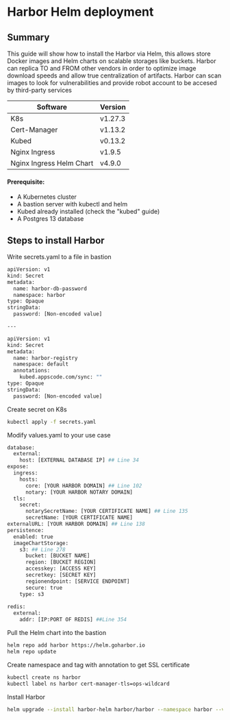 # Harbor Helm deployment

## Summary
This guide will show how to install the Harbor via Helm, this allows store Docker images and Helm charts on scalable storages like buckets. Harbor can replica TO and FROM other vendors in order to optimize image download speeds and allow true centralization of artifacts. Harbor can scan images to look for vulnerabilities and provide robot account to be accesed by third-party services

| Software | Version |
| ------ | ------ |
| K8s | v1.27.3 |
| Cert-Manager | v1.13.2 |
| Kubed | v0.13.2 |
| Nginx Ingress | v1.9.5 |
| Nginx Ingress Helm Chart | v4.9.0 |

#### Prerequisite:
- A Kubernetes cluster
- A bastion server with kubectl and helm
- Kubed already installed (check the "kubed" guide)
- A Postgres 13 database

## Steps to install Harbor

Write secrets.yaml to a file in bastion
```sh
apiVersion: v1
kind: Secret
metadata:
  name: harbor-db-password
  namespace: harbor
type: Opaque
stringData:
  password: [Non-encoded value]

---

apiVersion: v1
kind: Secret
metadata:
  name: harbor-registry
  namespace: default
  annotations:
    kubed.appscode.com/sync: ""
type: Opaque
stringData:
  password: [Non-encoded value]
```
Create secret on K8s
```sh
kubectl apply -f secrets.yaml 
```
Modify values.yaml to your use case
```sh
database:
  external:
    host: [EXTERNAL DATABASE IP] ## Line 34
expose:
  ingress:
    hosts:
      core: [YOUR HARBOR DOMAIN] ## Line 102
      notary: [YOUR HARBOR NOTARY DOMAIN]
  tls:
    secret:
      notarySecretName: [YOUR CERTIFICATE NAME] ## Line 135
      secretName: [YOUR CERTIFICATE NAME]
externalURL: [YOUR HARBOR DOMAIN] ## Line 138
persistence:
  enabled: true
  imageChartStorage:
    s3: ## Line 278
      bucket: [BUCKET NAME]
      region: [BUCKET REGION]
      accesskey: [ACCESS KEY]
      secretkey: [SECRET KEY]
      regionendpoint: [SERVICE ENDPOINT]
      secure: true
    type: s3
    
redis:
  external:
    addr: [IP:PORT OF REDIS] ##Line 354
```
Pull the Helm chart into the bastion
```sh
helm repo add harbor https://helm.goharbor.io
helm repo update
```
Create namespace and tag with annotation to get SSL certificate
```sh
kubectl create ns harbor
kubectl label ns harbor cert-manager-tls=ops-wildcard
```
Install Harbor
```sh
helm upgrade --install harbor-helm harbor/harbor --namespace harbor --values values.yaml
```